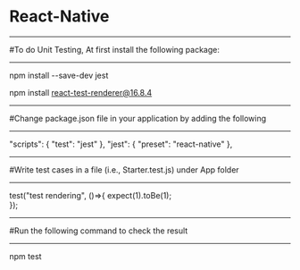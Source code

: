# React-Native
_________________________________________
#To do Unit Testing,
At first install the following package:
_________________________________________

npm install --save-dev jest

npm install react-test-renderer@16.8.4

_______________________________________________________________________
#Change package.json file in your application by adding the following
_______________________________________________________________________

  "scripts": {
    "test": "jest"
  },
  "jest": {
    "preset": "react-native"
  },
  
____________________________________________________________________
#Write test cases in a file (i.e., Starter.test.js) under App folder
____________________________________________________________________

test("test rendering", ()=>{
	expect(1).toBe(1);	
});

______________________________________________
#Run the following command to check the result
______________________________________________

npm test

